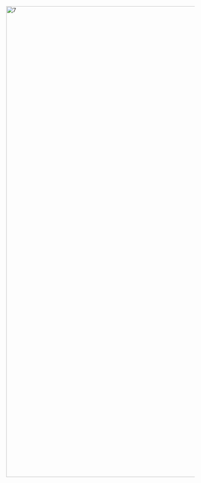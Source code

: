 <img width="1259" alt="7" src="https://github.com/user-attachments/assets/2541eff4-16cc-43fa-ac7e-f699f4438d20" />
